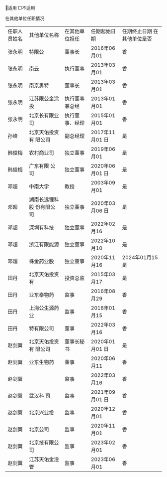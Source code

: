 适用 □不适用  

在其他单位任职情况  


<html><body><table><tr><td>任职人员姓名</td><td>其他单位名称</td><td>在其他单位担任</td><td>任期起始日期</td><td>任期终止日期 在其他单位是否</td></tr><tr><td>张永明</td><td>特限公</td><td>董事长</td><td>2016年06月01</td><td>香</td></tr><tr><td>张永明</td><td>南云</td><td>执行董事</td><td>2013年03月01</td><td>香</td></tr><tr><td>张永明</td><td>南京男特</td><td>董事长</td><td>2013年03月01</td><td>香</td></tr><tr><td>张永明</td><td>江苏限公金涂投</td><td>执行董事兼总经</td><td>2013年01月01</td><td>香</td></tr><tr><td>张永明</td><td>北京长有限业司</td><td>执行董事、经理</td><td>2015年01月01</td><td>香</td></tr><tr><td>孙峰</td><td>北京天佑投资有 限公司</td><td>副总经理</td><td>2017年11月01 日</td><td>是</td></tr><tr><td>韩俊梅</td><td>农村商业司</td><td>独立董事</td><td>2019年06月01</td><td>是</td></tr><tr><td>韩俊梅</td><td>广东有限 公司</td><td>独立董事</td><td>2020年06月01 日</td><td>是</td></tr><tr><td>邓超</td><td>中南大学</td><td>教授</td><td>2003年09月01</td><td>是</td></tr><tr><td>邓超</td><td>湖南长远锂科股 份有限公司</td><td>独立董事</td><td>2020年03月06 日</td><td>是</td></tr><tr><td>邓超</td><td>深圳有科技</td><td>独立董事</td><td>2022年02月16</td><td>是</td></tr><tr><td>邓超</td><td>浙江有限能源</td><td>独立董事</td><td>2022年10月10</td><td>是</td></tr><tr><td>邓超</td><td>株金药业股</td><td>独立董事</td><td>2020年11月16</td><td>2024年01月15 是</td></tr><tr><td>田丹</td><td>北京天佑投资有</td><td>投资总监</td><td>2015年03月17</td><td>是</td></tr><tr><td>田丹</td><td>业东泰物药</td><td>监事</td><td>2016年08月29</td><td>香</td></tr><tr><td>田丹</td><td>上海公生源药业</td><td>监事</td><td>2018年01月15</td><td>香</td></tr><tr><td>田丹</td><td>特有限公司</td><td>董事</td><td>2022年03月16</td><td>香</td></tr><tr><td>赵剑翼</td><td>北京天佑投资有 限公司</td><td>董事长秘书</td><td>2020年01月01 日</td><td>是</td></tr><tr><td>赵剑翼</td><td>业东生物药</td><td>董事</td><td>2020年06月11</td><td>香</td></tr><tr><td>赵剑翼</td><td></td><td>监事</td><td>2022年03月16</td><td>香</td></tr><tr><td>赵剑翼</td><td>武汉科 司</td><td>监事</td><td>2021年09月01 日</td><td>香</td></tr><tr><td>赵剑翼</td><td>北京兴业投</td><td>监事</td><td>2020年12月01</td><td>香</td></tr><tr><td>赵剑翼</td><td>北京公司</td><td>监事</td><td>2020年11月01</td><td>香</td></tr><tr><td>赵剑翼</td><td>北京技有限公司</td><td>监事</td><td>2023年02月01</td><td>香</td></tr><tr><td>赵剑翼</td><td>江苏天佑金淦管</td><td>监事</td><td>2023年06月01</td><td>香</td></tr></table></body></html>  